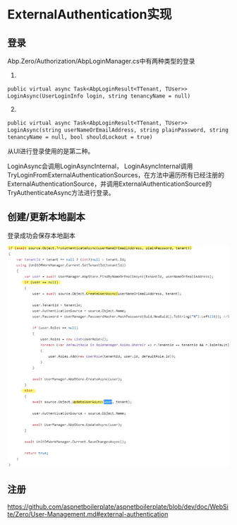 # ExternalAuthentication实现

## 登录

Abp.Zero/Authorization/AbpLoginManager.cs中有两种类型的登录

1.  
``` CSharp
public virtual async Task<AbpLoginResult<TTenant, TUser>> LoginAsync(UserLoginInfo login, string tenancyName = null)
```

2. 
``` CSharp
public virtual async Task<AbpLoginResult<TTenant, TUser>> LoginAsync(string userNameOrEmailAddress, string plainPassword, string tenancyName = null, bool shouldLockout = true)
```

从UI进行登录使用的是第二种。

LoginAsync会调用LoginAsyncInternal， LoginAsyncInternal调用TryLoginFromExternalAuthenticationSources，在方法中遍历所有已经注册的ExternalAuthenticationSource，并调用ExternalAuthenticationSource的TryAuthenticateAsync方法进行登录。

## 创建/更新本地副本

登录成功会保存本地副本

![图片](https://raw.githubusercontent.com/latebrose/images/master/webside/abp/authorization/Snipaste_2018-03-16_12-28-39.jpg)

## 注册

https://github.com/aspnetboilerplate/aspnetboilerplate/blob/dev/doc/WebSite/Zero/User-Management.md#external-authentication